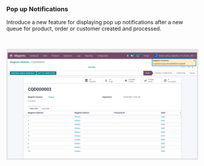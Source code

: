 
### Pop up Notifications



Introduce a new feature for displaying pop up notifications after a new queue for product, order or customer created and processed.


 


![](./images/4-10-1.png)



